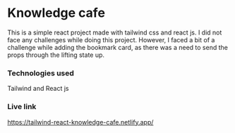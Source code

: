 # Knowledge cafe
This is a simple react project made with tailwind css and react js. I did not face any challenges while doing this project. However, I faced a bit of a challenge while adding the bookmark card, as there was a need to send the props through the lifting state up.
### Technologies used
Tailwind and React js
### Live link
https://tailwind-react-knowledge-cafe.netlify.app/

